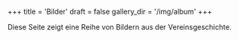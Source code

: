 +++
title = 'Bilder'
draft = false
gallery_dir = '/img/album'
+++

Diese Seite zeigt eine Reihe von Bildern aus der Vereinsgeschichte.